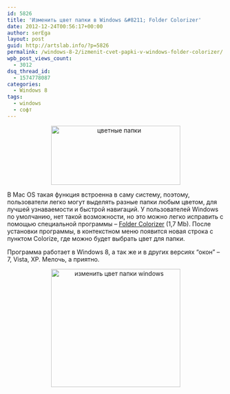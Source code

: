```yaml
---
id: 5826
title: 'Изменить цвет папки в Windows &#8211; Folder Colorizer'
date: 2012-12-24T00:56:17+00:00
author: serEga
layout: post
guid: http://artslab.info/?p=5826
permalink: /windows-8-2/izmenit-cvet-papki-v-windows-folder-colorizer/
wpb_post_views_count:
  - 3012
dsq_thread_id:
  - 1574778087
categories:
  - Windows 8
tags:
  - windows
  - софт
---
```

<center>
  <a href="http://googledrive.com/host/0B9lHVSSSdxdxd0hjdUdmRzY3Tjg/color_folder.jpeg"><img src="http://googledrive.com/host/0B9lHVSSSdxdxd0hjdUdmRzY3Tjg/color_folder-300x137.jpg" alt="цветные папки" title="color_folder" width="300" height="137" class="aligncenter size-medium wp-image-5828" srcset="http://googledrive.com/host/0B9lHVSSSdxdxd0hjdUdmRzY3Tjg/color_folder-300x137.jpg 300w, http://googledrive.com/host/0B9lHVSSSdxdxd0hjdUdmRzY3Tjg/color_folder.jpeg 524w" sizes="(max-width: 300px) 100vw, 300px" /></a>
</center>

В Mac OS такая функция встроенна в саму систему, поэтому, пользователи легко могут выделять разные папки любым цветом, для лучшей узнаваемости и быстрой навигаций. У пользователей Windows по умолчанию, нет такой возможности, но это можно легко исправить с помощью специальной программы &#8211; [Folder Colorizer](http://softorino.com/products/) (1,7 Mb). После установки программы, в контекстном меню появится новая строка с пунктом Colorize, где можно будет выбрать цвет для папки.

Программа работает в Windows 8, а так же и в других версиях &#8220;окон&#8221; &#8211; 7, Vista, XP. Мелочь, а приятно.

<center>
  <a href="http://googledrive.com/host/0B9lHVSSSdxdxd0hjdUdmRzY3Tjg/cvet_papki_windows.jpg"><img src="http://googledrive.com/host/0B9lHVSSSdxdxd0hjdUdmRzY3Tjg/cvet_papki_windows-300x274.jpg" alt="изменить цвет папки windows" title="cvet_papki_windows" width="300" height="274" class="aligncenter size-medium wp-image-5827" srcset="http://googledrive.com/host/0B9lHVSSSdxdxd0hjdUdmRzY3Tjg/cvet_papki_windows-300x274.jpg 300w, http://googledrive.com/host/0B9lHVSSSdxdxd0hjdUdmRzY3Tjg/cvet_papki_windows.jpg 532w" sizes="(max-width: 300px) 100vw, 300px" /></a>
</center>